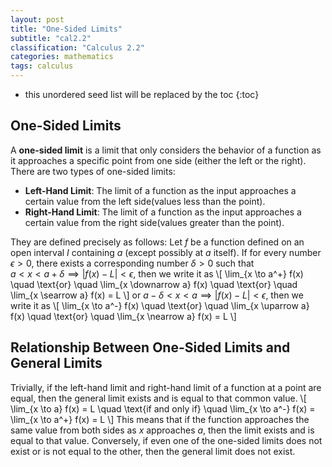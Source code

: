 ```yaml
---
layout: post
title: "One-Sided Limits"
subtitle: "cal2.2"
classification: "Calculus 2.2"
categories: mathematics
tags: calculus
---
```


<!--more-->
* this unordered seed list will be replaced by the toc
{:toc}

## One-Sided Limits

A **one-sided limit** is a limit that only considers the behavior of a function as it approaches a specific point from one side (either the left or the right).
There are two types of one-sided limits:
- **Left-Hand Limit**: The limit of a function as the input approaches a certain value from the left side(values less than the point).
- **Right-Hand Limit**: The limit of a function as the input approaches a certain value from the right side(values greater than the point).

They are defined precisely as follows: Let $f$ be a function defined on an open interval $I$ containing $a$ (except possibly at $a$ itself).
If for every number $\epsilon > 0$, there exists a corresponding number $\delta > 0$ such that <br>
$a < x < a + \delta \implies |f(x) - L| < \epsilon$, then we write it as
\\[
\lim_{x \to a^+} f(x) \quad \text{or} \quad \lim_{x \downarrow a} f(x) \quad \text{or} \quad \lim_{x \searrow a} f(x) = L
\\]
or $a - \delta < x < a \implies |f(x) - L| < \epsilon$, then we write it as
\\[
\lim_{x \to a^-} f(x) \quad \text{or} \quad \lim_{x \uparrow a} f(x) \quad \text{or} \quad \lim_{x \nearrow a} f(x) = L
\\]

## Relationship Between One-Sided Limits and General Limits

Trivially, if the left-hand limit and right-hand limit of a function at a point are equal, then the general limit exists and is equal to that common value.
\\[
\lim_{x \to a} f(x) = L \quad \text{if and only if} \quad \lim_{x \to a^-} f(x) = \lim_{x \to a^+} f(x) = L
\\]
This means that if the function approaches the same value from both sides as $x$ approaches $a$, then the limit exists and is equal to that value.
Conversely, if even one of the one-sided limits does not exist or is not equal to the other, then the general limit does not exist.